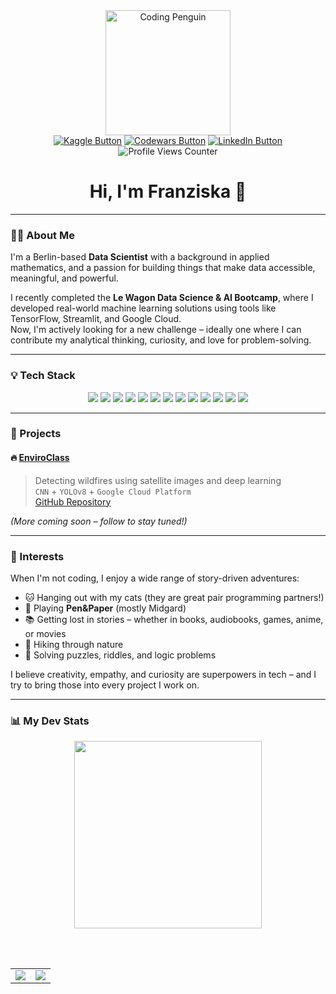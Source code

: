 <div align="center">
  <img src="https://media3.giphy.com/media/v1.Y2lkPTc5MGI3NjExN2gwcWtlbWFuM3I3OHQ3bGcxdWFwbTBuYjhrZ2RuYm9wMG9heHB6eiZlcD12MV9pbnRlcm5hbF9naWZfYnlfaWQmY3Q9Zw/h1knBYkjHMJLiWa9Qm/giphy.gif" alt="Coding Penguin" width="200"/>

  <div id="badges">
    <a href="https://www.kaggle.com/franzih2244"><img src="https://img.shields.io/badge/Kaggle-blue?logo=kaggle&logoColor=white&style=for-the-badge" alt="Kaggle Button"/></a>
    <a href="https://www.codewars.com/users/Franziska%20H"><img src="https://img.shields.io/badge/CodeWars-red?logo=codewars&logoColor=white&style=for-the-badge" alt="Codewars Button"/></a>
    <a href="https://www.linkedin.com/in/franziska-haisch-26125234b"><img src="https://img.shields.io/badge/LinkedIn-blue?logo=linkedin&logoColor=white&style=for-the-badge" alt="LinkedIn Button"/></a>
    <br>
    <img src="https://komarev.com/ghpvc/?username=FranziskaHaisch&color=red&style=plastic&abbreviated=true" alt="Profile Views Counter"/>
  </div>

  <h1>Hi, I'm Franziska 👋</h1>
</div>

---

### 👩‍💻 About Me

I'm a Berlin-based **Data Scientist** with a background in applied mathematics, and a passion for building things that make data accessible, meaningful, and powerful.

I recently completed the **Le Wagon Data Science & AI Bootcamp**, where I developed real-world machine learning solutions using tools like TensorFlow, Streamlit, and Google Cloud.  
Now, I'm actively looking for a new challenge – ideally one where I can contribute my analytical thinking, curiosity, and love for problem-solving.

---

### 💡 Tech Stack

<div align="center">
  <img src="https://img.shields.io/badge/Python-3776AB?logo=python&logoColor=white&style=for-the-badge"/>
  <img src="https://img.shields.io/badge/SQL-003B57?logo=postgresql&logoColor=white&style=for-the-badge"/>
  <img src="https://img.shields.io/badge/Pandas-150458?logo=pandas&logoColor=white&style=for-the-badge"/>
  <img src="https://img.shields.io/badge/NumPy-013243?logo=numpy&logoColor=white&style=for-the-badge"/>
  <img src="https://img.shields.io/badge/Matplotlib-11557C?logo=plotly&logoColor=white&style=for-the-badge"/>
  <img src="https://img.shields.io/badge/Seaborn-4B8BBE?style=for-the-badge&logo=python&logoColor=white"/>
  <img src="https://img.shields.io/badge/TensorFlow-FF6F00?logo=tensorflow&logoColor=white&style=for-the-badge"/>
  <img src="https://img.shields.io/badge/Scikit--Learn-F7931E?logo=scikitlearn&logoColor=white&style=for-the-badge"/>
  <img src="https://img.shields.io/badge/MLflow-0194E2?logo=mlflow&logoColor=white&style=for-the-badge"/>
  <img src="https://img.shields.io/badge/Docker-2496ED?logo=docker&logoColor=white&style=for-the-badge"/>
  <img src="https://img.shields.io/badge/GCP-4285F4?logo=googlecloud&logoColor=white&style=for-the-badge"/>
  <img src="https://img.shields.io/badge/Streamlit-FF4B4B?logo=streamlit&logoColor=white&style=for-the-badge"/>
  <img src="https://img.shields.io/badge/GitHub-181717?logo=github&logoColor=white&style=for-the-badge"/>
</div>

---

### 🚀 Projects

#### 🔥 [EnviroClass](https://enviroclass.streamlit.app/)
> Detecting wildfires using satellite images and deep learning  
> `CNN` + `YOLOv8` + `Google Cloud Platform`  
> [GitHub Repository](https://github.com/FranziskaHaisch/EnviroClass)

_(More coming soon – follow to stay tuned!)_

---

### 🧩 Interests

When I'm not coding, I enjoy a wide range of story-driven adventures:

- 🐱 Hanging out with my cats (they are great pair programming partners!)
- 🎲 Playing **Pen&Paper** (mostly Midgard)
- 📚 Getting lost in stories – whether in books, audiobooks, games, anime, or movies
- 🥾 Hiking through nature
- 🧩 Solving puzzles, riddles, and logic problems

I believe creativity, empathy, and curiosity are superpowers in tech – and I try to bring those into every project I work on.

---

### 📊 My Dev Stats

<div align="center">

  <img src="https://www.codewars.com/users/Franziska%20H/badges/large" width="300"/>

  <br><br>

  <table>
    <tr>
      <td>
        <img src="https://github-readme-stats.vercel.app/api?username=FranziskaHaisch&show_icons=true&theme=codeSTACKr&count_private=true&hide=stars" />
      </td>
      <td>
        <img src="https://github-readme-stats.vercel.app/api/top-langs/?username=FranziskaHaisch&layout=compact&theme=codeSTACKr" />
      </td>
    </tr>
  </table>

</div>
